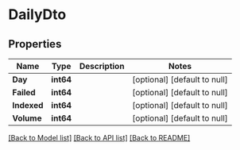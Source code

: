 # DailyDto

## Properties
Name | Type | Description | Notes
------------ | ------------- | ------------- | -------------
**Day** | **int64** |  | [optional] [default to null]
**Failed** | **int64** |  | [optional] [default to null]
**Indexed** | **int64** |  | [optional] [default to null]
**Volume** | **int64** |  | [optional] [default to null]

[[Back to Model list]](../README.md#documentation-for-models) [[Back to API list]](../README.md#documentation-for-api-endpoints) [[Back to README]](../README.md)


